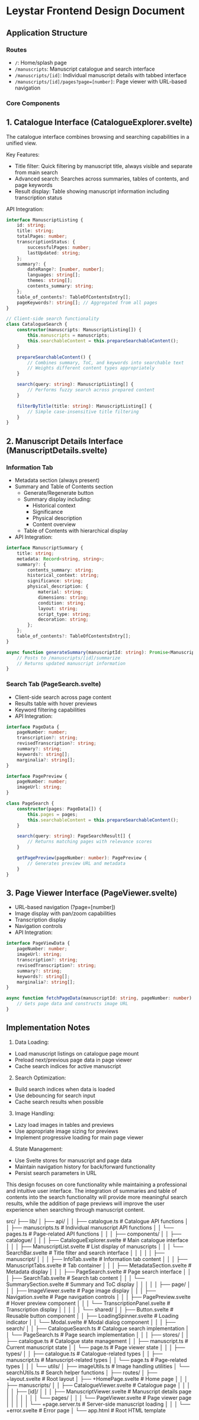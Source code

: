 # Leystar Frontend Design Document

## Application Structure

### Routes
- `/`: Home/splash page
- `/manuscripts`: Manuscript catalogue and search interface
- `/manuscripts/[id]`: Individual manuscript details with tabbed interface
- `/manuscripts/[id]/pages?page=[number]`: Page viewer with URL-based navigation

### Core Components

## 1. Catalogue Interface (CatalogueExplorer.svelte)

The catalogue interface combines browsing and searching capabilities in a unified view.

Key Features:
- Title filter: Quick filtering by manuscript title, always visible and separate from main search
- Advanced search: Searches across summaries, tables of contents, and page keywords
- Result display: Table showing manuscript information including transcription status

API Integration:
```typescript
interface ManuscriptListing {
    id: string;
    title: string;
    totalPages: number;
    transcriptionStatus: {
        successfulPages: number;
        lastUpdated: string;
    };
    summary?: {
        dateRange?: [number, number];
        languages: string[];
        themes: string[];
        contents_summary: string;
    };
    table_of_contents?: TableOfContentsEntry[];
    pageKeywords?: string[]; // Aggregated from all pages
}

// Client-side search functionality
class CatalogueSearch {
    constructor(manuscripts: ManuscriptListing[]) {
        this.manuscripts = manuscripts;
        this.searchableContent = this.prepareSearchableContent();
    }

    prepareSearchableContent() {
        // Combines summary, ToC, and keywords into searchable text
        // Weights different content types appropriately
    }

    search(query: string): ManuscriptListing[] {
        // Performs fuzzy search across prepared content
    }

    filterByTitle(title: string): ManuscriptListing[] {
        // Simple case-insensitive title filtering
    }
}
```

## 2. Manuscript Details Interface (ManuscriptDetails.svelte)

### Information Tab
- Metadata section (always present)
- Summary and Table of Contents section
  - Generate/Regenerate button
  - Summary display including:
    - Historical context
    - Significance
    - Physical description
    - Content overview
  - Table of Contents with hierarchical display
- API Integration:
```typescript
interface ManuscriptSummary {
    title: string;
    metadata: Record<string, string>;
    summary?: {
        contents_summary: string;
        historical_context: string;
        significance: string;
        physical_description: {
            material: string;
            dimensions: string;
            condition: string;
            layout: string;
            script_type: string;
            decoration: string;
        };
    };
    table_of_contents?: TableOfContentsEntry[];
}

async function generateSummary(manuscriptId: string): Promise<ManuscriptSummary> {
    // Posts to /manuscripts/[id]/summarize
    // Returns updated manuscript information
}
```

### Search Tab (PageSearch.svelte)
- Client-side search across page content
- Results table with hover previews
- Keyword filtering capabilities
- API Integration:
```typescript
interface PageData {
    pageNumber: number;
    transcription?: string;
    revisedTranscription?: string;
    summary?: string;
    keywords?: string[];
    marginalia?: string[];
}

interface PagePreview {
    pageNumber: number;
    imageUrl: string;
}

class PageSearch {
    constructor(pages: PageData[]) {
        this.pages = pages;
        this.searchableContent = this.prepareSearchableContent();
    }

    search(query: string): PageSearchResult[] {
        // Returns matching pages with relevance scores
    }

    getPagePreview(pageNumber: number): PagePreview {
        // Generates preview URL and metadata
    }
}
```

## 3. Page Viewer Interface (PageViewer.svelte)

- URL-based navigation (?page=[number])
- Image display with pan/zoom capabilities
- Transcription display
- Navigation controls
- API Integration:
```typescript
interface PageViewData {
    pageNumber: number;
    imageUrl: string;
    transcription?: string;
    revisedTranscription?: string;
    summary?: string;
    keywords?: string[];
    marginalia?: string[];
}

async function fetchPageData(manuscriptId: string, pageNumber: number): Promise<PageViewData> {
    // Gets page data and constructs image URL
}
```

## Implementation Notes

1. Data Loading:
- Load manuscript listings on catalogue page mount
- Preload next/previous page data in page viewer
- Cache search indices for active manuscript

2. Search Optimization:
- Build search indices when data is loaded
- Use debouncing for search input
- Cache search results when possible

3. Image Handling:
- Lazy load images in tables and previews
- Use appropriate image sizing for previews
- Implement progressive loading for main page viewer

4. State Management:
- Use Svelte stores for manuscript and page data
- Maintain navigation history for back/forward functionality
- Persist search parameters in URL

This design focuses on core functionality while maintaining a professional and intuitive user interface. The integration of summaries and table of contents into the search functionality will provide more meaningful search results, while the addition of page previews will improve the user experience when searching through manuscript content.

src/
├── lib/
│   ├── api/
│   │   ├── catalogue.ts        # Catalogue API functions
│   │   ├── manuscripts.ts      # Individual manuscript API functions
│   │   └── pages.ts           # Page-related API functions
│   │
│   ├── components/
│   │   ├── catalogue/
│   │   │   ├── CatalogueExplorer.svelte    # Main catalogue interface
│   │   │   ├── ManuscriptList.svelte       # List display of manuscripts
│   │   │   └── SearchBar.svelte            # Title filter and search interface
│   │   │
│   │   ├── manuscript/
│   │   │   ├── InfoTab.svelte              # Information tab content
│   │   │   ├── ManuscriptTabs.svelte       # Tab container
│   │   │   ├── MetadataSection.svelte      # Metadata display
│   │   │   ├── PageSearch.svelte           # Page search interface
│   │   │   ├── SearchTab.svelte            # Search tab content
│   │   │   └── SummarySection.svelte       # Summary and ToC display
│   │   │
│   │   ├── page/
│   │   │   ├── ImageViewer.svelte          # Page image display
│   │   │   ├── Navigation.svelte           # Page navigation controls
│   │   │   ├── PagePreview.svelte          # Hover preview component
│   │   │   └── TranscriptionPanel.svelte   # Transcription display
│   │   │
│   │   └── shared/
│   │       ├── Button.svelte               # Reusable button component
│   │       ├── LoadingSpinner.svelte       # Loading indicator
│   │       └── Modal.svelte                # Modal dialog component
│   │
│   ├── search/
│   │   ├── CatalogueSearch.ts              # Catalogue search implementation
│   │   └── PageSearch.ts                   # Page search implementation
│   │
│   ├── stores/
│   │   ├── catalogue.ts                    # Catalogue state management
│   │   ├── manuscript.ts                   # Current manuscript state
│   │   └── page.ts                         # Page viewer state
│   │
│   ├── types/
│   │   ├── catalogue.ts                    # Catalogue-related types
│   │   ├── manuscript.ts                   # Manuscript-related types
│   │   └── page.ts                         # Page-related types
│   │
│   └── utils/
│       ├── imageUtils.ts                   # Image handling utilities
│       └── searchUtils.ts                  # Search helper functions
│
├── routes/
│   ├── +layout.svelte                      # Root layout
│   ├── +HomePage.svelte                        # Home page
│   │
│   ├── manuscripts/
│   │   ├── CatalogueViewer.svelte           # Catalogue page
│   │   │
│   │   ├── [id]/
│   │   │   ├── ManuscriptViewer.svelte      # Manuscript details page
│   │   │   │
│   │   │   └── pages/
│   │   │       └── PageViewer.svelte  # Page viewer page
│   │   │
│   │   └── +page.server.ts                # Server-side manuscript loading
│   │
│   └── +error.svelte                       # Error page
│
└── app.html                                # Root HTML template